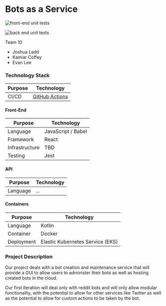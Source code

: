 # Bots as a Service

![front-end unit tests](https://github.com/joshladd/bots-as-a-service/workflows/front-end%20unit%20tests/badge.svg?branch=master&event=push)

![back end unit tests](https://github.com/joshladd/bots-as-a-service/workflows/back%20end%20unit%20tests/badge.svg)

Team 10

- Joshua Ladd
- Kamiar Coffey
- Evan Lee

### Technology Stack

|Purpose|Technology|
|---|---|
|CI/CD|[GitHub Actions](https://github.com/joshladd/bots-as-a-service/actions/new)|

#### Front-End

|Purpose|Technology|
|---|---|
|Language|JavaScript / Babel|
|Framework|React|
|Infrastructure|TBD|
|Testing|Jest|

#### API

|Purpose|Technology|
|---|---|
|Language|...|

#### Containers

|Purpose|Technology|
|---|---|
| Language | Kotlin |
| Container | Docker |
| Deployment | Elastic Kubernetes Service (EKS) |


### Project Description

Our project deals with a bot creation and maintenance service that will provide a GUI to allow users to administer their bots as well as hosting created bots in the cloud.

Our first iteration will deal only with reddit bots and will only allow modular functionality, with the potential to allow for other services like Twitter as well as the potential to allow for custom actions to be taken by the bot.
